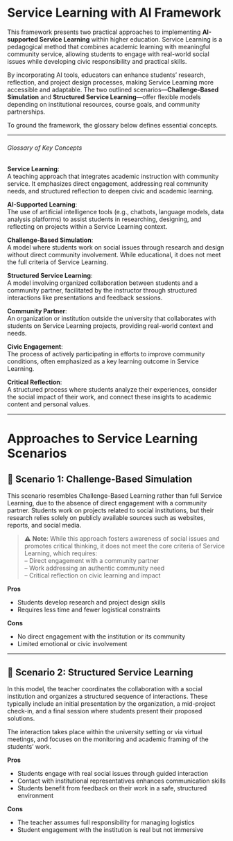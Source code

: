 # Service Learning with AI Framework

This framework presents two practical approaches to implementing **AI-supported Service Learning** within higher education. Service Learning is a pedagogical method that combines academic learning with meaningful community service, allowing students to engage with real-world social issues while developing civic responsibility and practical skills.

By incorporating AI tools, educators can enhance students’ research, reflection, and project design processes, making Service Learning more accessible and adaptable. The two outlined scenarios—**Challenge-Based Simulation** and **Structured Service Learning**—offer flexible models depending on institutional resources, course goals, and community partnerships.

To ground the framework, the glossary below defines essential concepts.

---

###### Glossary of Key Concepts

**Service Learning**:  
A teaching approach that integrates academic instruction with community service. It emphasizes direct engagement, addressing real community needs, and structured reflection to deepen civic and academic learning.

**AI-Supported Learning**:  
The use of artificial intelligence tools (e.g., chatbots, language models, data analysis platforms) to assist students in researching, designing, and reflecting on projects within a Service Learning context.

**Challenge-Based Simulation**:  
A model where students work on social issues through research and design without direct community involvement. While educational, it does not meet the full criteria of Service Learning.

**Structured Service Learning**:  
A model involving organized collaboration between students and a community partner, facilitated by the instructor through structured interactions like presentations and feedback sessions.

**Community Partner**:  
An organization or institution outside the university that collaborates with students on Service Learning projects, providing real-world context and needs.

**Civic Engagement**:  
The process of actively participating in efforts to improve community conditions, often emphasized as a key learning outcome in Service Learning.

**Critical Reflection**:  
A structured process where students analyze their experiences, consider the social impact of their work, and connect these insights to academic content and personal values.


---

# Approaches to Service Learning Scenarios

## 🔹 Scenario 1: Challenge-Based Simulation

This scenario resembles Challenge-Based Learning rather than full Service Learning, due to the absence of direct engagement with a community partner. Students work on projects related to social institutions, but their research relies solely on publicly available sources such as websites, reports, and social media.

> ⚠️ **Note**: While this approach fosters awareness of social issues and promotes critical thinking, it does not meet the core criteria of Service Learning, which requires:  
> – Direct engagement with a community partner  
> – Work addressing an authentic community need  
> – Critical reflection on civic learning and impact

**Pros**
- Students develop research and project design skills  
- Requires less time and fewer logistical constraints

**Cons**
- No direct engagement with the institution or its community  
- Limited emotional or civic involvement

---

## 🔹 Scenario 2: Structured Service Learning

In this model, the teacher coordinates the collaboration with a social institution and organizes a structured sequence of interactions. These typically include an initial presentation by the organization, a mid-project check-in, and a final session where students present their proposed solutions.

The interaction takes place within the university setting or via virtual meetings, and focuses on the monitoring and academic framing of the students’ work.

**Pros**
- Students engage with real social issues through guided interaction  
- Contact with institutional representatives enhances communication skills  
- Students benefit from feedback on their work in a safe, structured environment

**Cons**
- The teacher assumes full responsibility for managing logistics  
- Student engagement with the institution is real but not immersive
